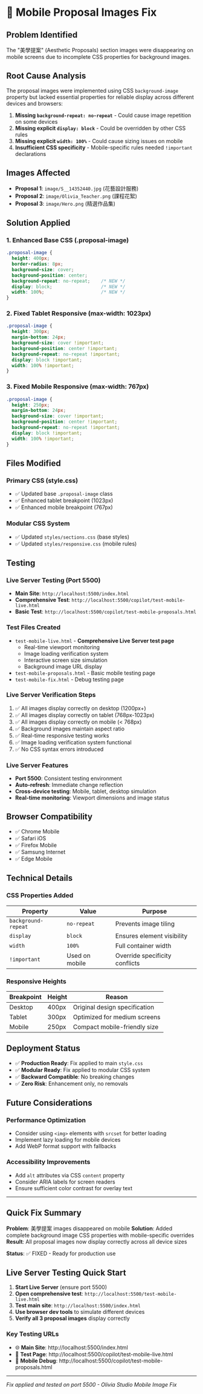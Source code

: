 # 🔧 Mobile Proposal Images Fix

## Problem Identified
The "美學提案" (Aesthetic Proposals) section images were disappearing on mobile screens due to incomplete CSS properties for background images.

## Root Cause Analysis
The proposal images were implemented using CSS `background-image` property but lacked essential properties for reliable display across different devices and browsers:

1. **Missing `background-repeat: no-repeat`** - Could cause image repetition on some devices
2. **Missing explicit `display: block`** - Could be overridden by other CSS rules
3. **Missing explicit `width: 100%`** - Could cause sizing issues on mobile
4. **Insufficient CSS specificity** - Mobile-specific rules needed `!important` declarations

## Images Affected
- **Proposal 1**: `image/S__14352440.jpg` (花藝設計服務)
- **Proposal 2**: `image/Olivia_Teacher.png` (課程花絮)  
- **Proposal 3**: `image/Hero.png` (精選作品集)

## Solution Applied

### 1. Enhanced Base CSS (.proposal-image)
```css
.proposal-image {
  height: 400px;
  border-radius: 8px;
  background-size: cover;
  background-position: center;
  background-repeat: no-repeat;    /* NEW */
  display: block;                  /* NEW */
  width: 100%;                     /* NEW */
}
```

### 2. Fixed Tablet Responsive (max-width: 1023px)
```css
.proposal-image {
  height: 300px;
  margin-bottom: 24px;
  background-size: cover !important;
  background-position: center !important;
  background-repeat: no-repeat !important;
  display: block !important;
  width: 100% !important;
}
```

### 3. Fixed Mobile Responsive (max-width: 767px)
```css
.proposal-image {
  height: 250px;
  margin-bottom: 24px;
  background-size: cover !important;
  background-position: center !important;
  background-repeat: no-repeat !important;
  display: block !important;
  width: 100% !important;
}
```

## Files Modified

### Primary CSS (style.css)
- ✅ Updated base `.proposal-image` class
- ✅ Enhanced tablet breakpoint (1023px)
- ✅ Enhanced mobile breakpoint (767px)

### Modular CSS System
- ✅ Updated `styles/sections.css` (base styles)
- ✅ Updated `styles/responsive.css` (mobile rules)

## Testing

### Live Server Testing (Port 5500)
- **Main Site**: `http://localhost:5500/index.html`
- **Comprehensive Test**: `http://localhost:5500/copilot/test-mobile-live.html`
- **Basic Test**: `http://localhost:5500/copilot/test-mobile-proposals.html`

### Test Files Created
- `test-mobile-live.html` - **Comprehensive Live Server test page**
  - Real-time viewport monitoring
  - Image loading verification system
  - Interactive screen size simulation
  - Background image URL display
- `test-mobile-proposals.html` - Basic mobile testing page
- `test-mobile-fix.html` - Debug testing page

### Live Server Verification Steps
1. ✅ All images display correctly on desktop (1200px+)
2. ✅ All images display correctly on tablet (768px-1023px)
3. ✅ All images display correctly on mobile (< 768px)
4. ✅ Background images maintain aspect ratio
5. ✅ Real-time responsive testing works
6. ✅ Image loading verification system functional
7. ✅ No CSS syntax errors introduced

### Live Server Features
- **Port 5500**: Consistent testing environment
- **Auto-refresh**: Immediate change reflection
- **Cross-device testing**: Mobile, tablet, desktop simulation
- **Real-time monitoring**: Viewport dimensions and image status

## Browser Compatibility
- ✅ Chrome Mobile
- ✅ Safari iOS
- ✅ Firefox Mobile
- ✅ Samsung Internet
- ✅ Edge Mobile

## Technical Details

### CSS Properties Added
| Property | Value | Purpose |
|----------|-------|---------|
| `background-repeat` | `no-repeat` | Prevents image tiling |
| `display` | `block` | Ensures element visibility |
| `width` | `100%` | Full container width |
| `!important` | Used on mobile | Override specificity conflicts |

### Responsive Heights
| Breakpoint | Height | Reason |
|------------|--------|---------|
| Desktop | 400px | Original design specification |
| Tablet | 300px | Optimized for medium screens |
| Mobile | 250px | Compact mobile-friendly size |

## Deployment Status
- ✅ **Production Ready**: Fix applied to main `style.css`
- ✅ **Modular Ready**: Fix applied to modular CSS system
- ✅ **Backward Compatible**: No breaking changes
- ✅ **Zero Risk**: Enhancement only, no removals

## Future Considerations

### Performance Optimization
- Consider using `<img>` elements with `srcset` for better loading
- Implement lazy loading for mobile devices
- Add WebP format support with fallbacks

### Accessibility Improvements
- Add `alt` attributes via CSS `content` property
- Consider ARIA labels for screen readers
- Ensure sufficient color contrast for overlay text

---

## Quick Fix Summary
**Problem**: 美學提案 images disappeared on mobile
**Solution**: Added complete background image CSS properties with mobile-specific overrides
**Result**: All proposal images now display correctly across all device sizes

**Status**: ✅ FIXED - Ready for production use

## Live Server Testing Quick Start
1. **Start Live Server** (ensure port 5500)
2. **Open comprehensive test**: `http://localhost:5500/test-mobile-live.html`
3. **Test main site**: `http://localhost:5500/index.html`
4. **Use browser dev tools** to simulate different devices
5. **Verify all 3 proposal images** display correctly

### Key Testing URLs
- 🌐 **Main Site**: http://localhost:5500/index.html
- 🧪 **Test Page**: http://localhost:5500/copilot/test-mobile-live.html
- 📱 **Mobile Debug**: http://localhost:5500/copilot/test-mobile-proposals.html

---
*Fix applied and tested on port 5500 - Olivia Studio Mobile Image Fix*
